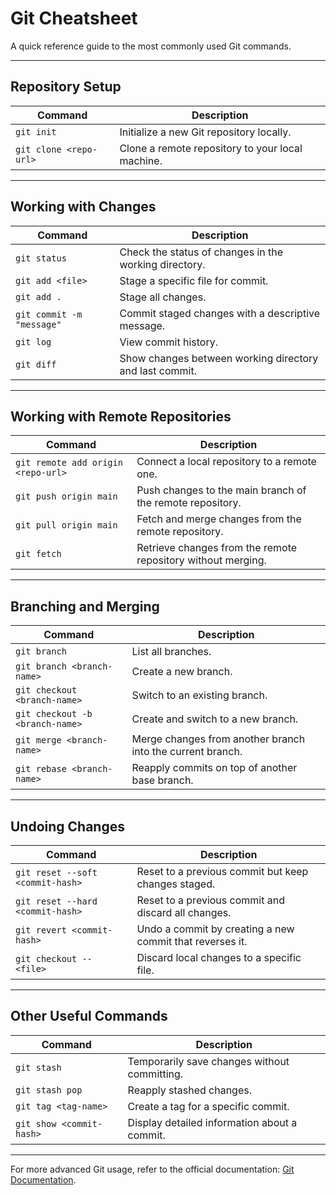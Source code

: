 # Git Cheatsheet  

A quick reference guide to the most commonly used Git commands.

---

## **Repository Setup**  
| Command | Description |
|---------|------------|
| `git init` | Initialize a new Git repository locally. |
| `git clone <repo-url>` | Clone a remote repository to your local machine. |

---

## **Working with Changes**  
| Command | Description |
|---------|------------|
| `git status` | Check the status of changes in the working directory. |
| `git add <file>` | Stage a specific file for commit. |
| `git add .` | Stage all changes. |
| `git commit -m "message"` | Commit staged changes with a descriptive message. |
| `git log` | View commit history. |
| `git diff` | Show changes between working directory and last commit. |

---

## **Working with Remote Repositories**  
| Command | Description |
|---------|------------|
| `git remote add origin <repo-url>` | Connect a local repository to a remote one. |
| `git push origin main` | Push changes to the main branch of the remote repository. |
| `git pull origin main` | Fetch and merge changes from the remote repository. |
| `git fetch` | Retrieve changes from the remote repository without merging. |

---

## **Branching and Merging**  
| Command | Description |
|---------|------------|
| `git branch` | List all branches. |
| `git branch <branch-name>` | Create a new branch. |
| `git checkout <branch-name>` | Switch to an existing branch. |
| `git checkout -b <branch-name>` | Create and switch to a new branch. |
| `git merge <branch-name>` | Merge changes from another branch into the current branch. |
| `git rebase <branch-name>` | Reapply commits on top of another base branch. |

---

## **Undoing Changes**  
| Command | Description |
|---------|------------|
| `git reset --soft <commit-hash>` | Reset to a previous commit but keep changes staged. |
| `git reset --hard <commit-hash>` | Reset to a previous commit and discard all changes. |
| `git revert <commit-hash>` | Undo a commit by creating a new commit that reverses it. |
| `git checkout -- <file>` | Discard local changes to a specific file. |

---

## **Other Useful Commands**  
| Command | Description |
|---------|------------|
| `git stash` | Temporarily save changes without committing. |
| `git stash pop` | Reapply stashed changes. |
| `git tag <tag-name>` | Create a tag for a specific commit. |
| `git show <commit-hash>` | Display detailed information about a commit. |

---
 
For more advanced Git usage, refer to the official documentation: [Git Documentation](https://git-scm.com/doc).

